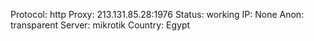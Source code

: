 Protocol: http
Proxy: 213.131.85.28:1976
Status: working
IP: None
Anon: transparent
Server: mikrotik
Country: Egypt

